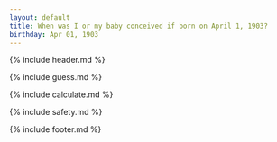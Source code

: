 ```yaml
---
layout: default
title: When was I or my baby conceived if born on April 1, 1903?
birthday: Apr 01, 1903
---
```


{% include header.md %}

{% include guess.md %}

{% include calculate.md %}

{% include safety.md %}

{% include footer.md %}



